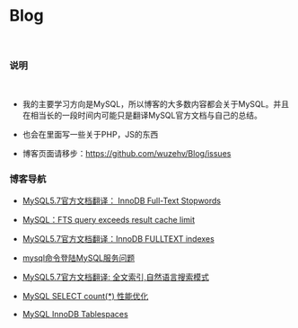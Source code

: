 # Blog
 
### 说明
 
* 我的主要学习方向是MySQL，所以博客的大多数内容都会关于MySQL。并且在相当长的一段时间内可能只是翻译MySQL官方文档与自己的总结。

* 也会在里面写一些关于PHP，JS的东西

* 博客页面请移步：https://github.com/wuzehv/Blog/issues


### 博客导航

* [MySQL5.7官方文档翻译： InnoDB Full-Text Stopwords](https://github.com/wuzehv/Blog/issues/7)

* [MySQL：FTS query exceeds result cache limit](https://github.com/wuzehv/Blog/issues/6)

* [MySQL5.7官方文档翻译：InnoDB FULLTEXT indexes](https://github.com/wuzehv/Blog/issues/5)

* [mysql命令登陆MySQL服务问题](https://github.com/wuzehv/Blog/issues/4)

* [MySQL5.7官方文档翻译: 全文索引,自然语言搜索模式](https://github.com/wuzehv/Blog/issues/3)

* [MySQL SELECT count(\*) 性能优化](https://github.com/wuzehv/Blog/issues/2)

* [MySQL InnoDB Tablespaces](https://github.com/wuzehv/Blog/issues/1)
